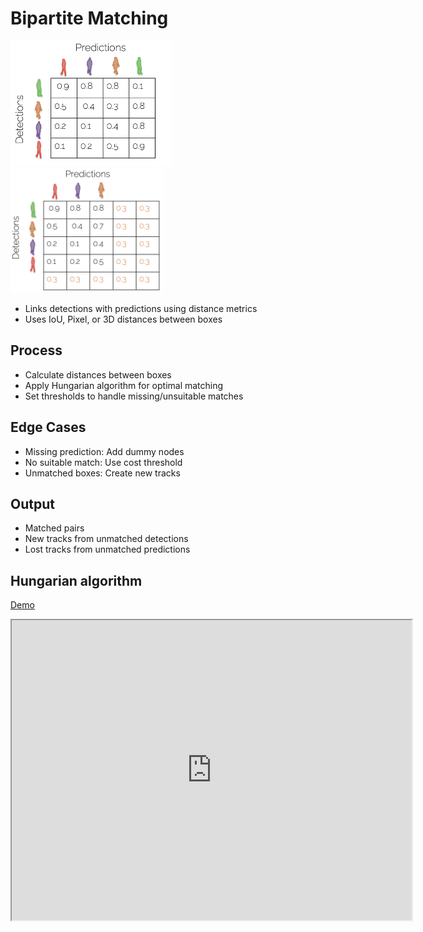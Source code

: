 # Bipartite Matching

<div>
<img src='../assets/BipartiteMatching1.png' height= '200px'>
<img src='../assets/BipartiteMatching2.png' height= '200px'>
</div>



- Links detections with predictions using distance metrics
- Uses IoU, Pixel, or 3D distances between boxes

## Process
- Calculate distances between boxes
- Apply Hungarian algorithm for optimal matching
- Set thresholds to handle missing/unsuitable matches

## Edge Cases
- Missing prediction: Add dummy nodes
- No suitable match: Use cost threshold
- Unmatched boxes: Create new tracks

## Output
- Matched pairs
- New tracks from unmatched detections
- Lost tracks from unmatched predictions

## Hungarian algorithm
[Demo](http://www.hungarianalgorithm.com/solve.php)

<div align="center">
   <iframe src="https://drive.google.com/file/d/1xDCm92v2X-OB65SWoyp_j5eFre2Hhy5s/preview" width="640" height="480" allow="autoplay"></iframe>
</div>
